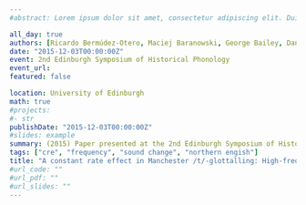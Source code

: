 ```yaml
---
#abstract: Lorem ipsum dolor sit amet, consectetur adipiscing elit. Duis posuere tellusac convallis placerat. Proin tincidunt magna sed ex sollicitudin condimentum. Sed ac faucibus dolor, scelerisque sollicitudin nisi. Cras purus urna, suscipit quis sapien eu, pulvinar tempor diam.

all_day: true
authors: [Ricardo Bermúdez-Otero, Maciej Baranowski, George Bailey, Danielle Turton]
date: "2015-12-03T00:00:00Z"
event: 2nd Edinburgh Symposium of Historical Phonology
event_url: 
featured: false

location: University of Edinburgh
math: true
#projects:
#- str
publishDate: "2015-12-03T00:00:00Z" 
#slides: example
summary: (2015) Paper presented at the 2nd Edinburgh Symposium of Historical Phonology
tags: ["cre", "frequency", "sound change", "northern engish"]
title: "A constant rate effect in Manchester /t/-glottalling: High-frequency words are ahead of, but change at the same rate as, low-frequency words"
#url_code: ""
#url_pdf: ""
#url_slides: ""
---
```

